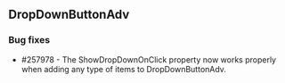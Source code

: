 ## DropDownButtonAdv

### Bug fixes

* \#257978 - The ShowDropDownOnClick property now works properly when adding any type of items to DropDownButtonAdv.
